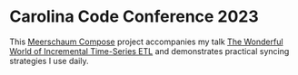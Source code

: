 # Carolina Code Conference 2023

This [Meerschaum Compose](https://meerschaum.io/reference/compose/) project accompanies my talk [The Wonderful World of Incremental Time-Series ETL](https://blog.carolina.codes/p/meet-the-speakers-bennet-meares) and demonstrates practical syncing strategies I use daily.